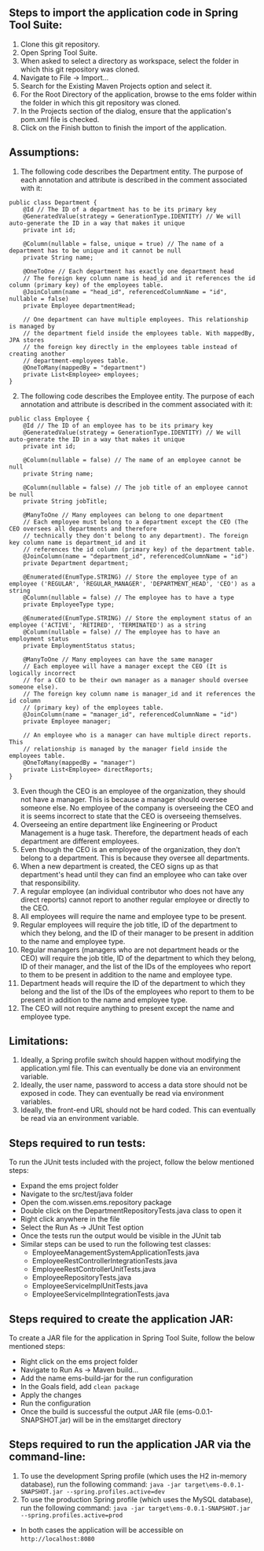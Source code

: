 ## Steps to import the application code in Spring Tool Suite:
1. Clone this git repository.
2. Open Spring Tool Suite.
3. When asked to select a directory as workspace, select the folder in which this git repository was cloned.
4. Navigate to File -> Import...
5. Search for the Existing Maven Projects option and select it.
6. For the Root Directory of the application, browse to the ems folder within the folder in which this git repository was cloned.
7. In the Projects section of the dialog, ensure that the application's pom.xml file is checked.
8. Click on the Finish button to finish the import of the application.

## Assumptions:
1. The following code describes the Department entity. The purpose of each annotation and attribute is described in the comment associated with it:
```
public class Department {
	@Id // The ID of a department has to be its primary key
	@GeneratedValue(strategy = GenerationType.IDENTITY) // We will auto-generate the ID in a way that makes it unique
	private int id;

	@Column(nullable = false, unique = true) // The name of a department has to be unique and it cannot be null
	private String name;

	@OneToOne // Each department has exactly one department head
	// The foreign key column name is head_id and it references the id column (primary key) of the employees table.
	@JoinColumn(name = "head_id", referencedColumnName = "id", nullable = false)
	private Employee departmentHead;

	// One department can have multiple employees. This relationship is managed by
	// the department field inside the employees table. With mappedBy, JPA stores
	// the foreign key directly in the employees table instead of creating another
	// department-employees table.
	@OneToMany(mappedBy = "department")
	private List<Employee> employees;
}
```
2. The following code describes the Employee entity. The purpose of each annotation and attribute is described in the comment associated with it:
```
public class Employee {
	@Id // The ID of an employee has to be its primary key
	@GeneratedValue(strategy = GenerationType.IDENTITY) // We will auto-generate the ID in a way that makes it unique
	private int id;

	@Column(nullable = false) // The name of an employee cannot be null
	private String name;

	@Column(nullable = false) // The job title of an employee cannot be null
	private String jobTitle;

	@ManyToOne // Many employees can belong to one department
	// Each employee must belong to a department except the CEO (The CEO oversees all departments and therefore
	// technically they don't belong to any department). The foreign key column name is department_id and it
	// references the id column (primary key) of the department table.
	@JoinColumn(name = "department_id", referencedColumnName = "id")
	private Department department;

	@Enumerated(EnumType.STRING) // Store the employee type of an employee ('REGULAR', 'REGULAR_MANAGER', 'DEPARTMENT_HEAD', 'CEO') as a string
	@Column(nullable = false) // The employee has to have a type
	private EmployeeType type;

	@Enumerated(EnumType.STRING) // Store the employment status of an employee ('ACTIVE', 'RETIRED', 'TERMINATED') as a string
	@Column(nullable = false) // The employee has to have an employment status
	private EmploymentStatus status;

	@ManyToOne // Many employees can have the same manager
	// Each employee will have a manager except the CEO (It is logically incorrect
	// for a CEO to be their own manager as a manager should oversee someone else).
	// The foreign key column name is manager_id and it references the id column
	// (primary key) of the employees table.
	@JoinColumn(name = "manager_id", referencedColumnName = "id")
	private Employee manager;

	// An employee who is a manager can have multiple direct reports. This
	// relationship is managed by the manager field inside the employees table.
	@OneToMany(mappedBy = "manager")
	private List<Employee> directReports;
}
```
3. Even though the CEO is an employee of the organization, they should not have a manager. This is because a manager should oversee someone else. No employee of the company is overseeing the CEO and it is seems incorrect to state that the CEO is overseeing themselves.
4. Overseeing an entire department like Engineering or Product Management is a huge task. Therefore, the department heads of each department are different employees.
5. Even though the CEO is an employee of the organization, they don't belong to a department. This is because they oversee all departments.
6. When a new department is created, the CEO signs up as that department's head until they can find an employee who can take over that responsibility.
7. A regular employee (an individual contributor who does not have any direct reports) cannot report to another regular employee or directly to the CEO.
8. All employees will require the name and employee type to be present.
9. Regular employees will require the job title, ID of the department to which they belong, and the ID of their manager to be present in addition to the name and employee type.
10. Regular managers (managers who are not department heads or the CEO) will require the job title, ID of the department to which they belong, ID of their manager, and the list of the IDs of the employees who report to them to be present in addition to the name and employee type.
11. Department heads will require the ID of the department to which they belong and the list of the IDs of the employees who report to them to be present in addition to the name and employee type.
12. The CEO will not require anything to present except the name and employee type.

## Limitations:
1. Ideally, a Spring profile switch should happen without modifying the application.yml file. This can eventually be done via an environment variable.
2. Ideally, the user name, password to access a data store should not be exposed in code. They can eventually be read via environment variables.
3. Ideally, the front-end URL should not be hard coded. This can eventually be read via an environment variable.

## Steps required to run tests:
To run the JUnit tests included with the project, follow the below mentioned steps:
 * Expand the ems project folder
 * Navigate to the src/test/java folder
 * Open the com.wissen.ems.repository package
 * Double click on the DepartmentRepositoryTests.java class to open it
 * Right click anywhere in the file
 * Select the Run As -> JUnit Test option
 * Once the tests run the output would be visible in the JUnit tab
 * Similar steps can be used to run the following test classes:
   * EmployeeManagementSystemApplicationTests.java
   * EmployeeRestControllerIntegrationTests.java
   * EmployeeRestControllerUnitTests.java
   * EmployeeRepositoryTests.java
   * EmployeeServiceImplUnitTests.java
   * EmployeeServiceImplIntegrationTests.java

## Steps required to create the application JAR:
To create a JAR file for the application in Spring Tool Suite, follow the below mentioned steps:
 * Right click on the ems project folder
 * Navigate to Run As -> Maven build...
 * Add the name ems-build-jar for the run configuration
 * In the Goals field, add ```clean package```
 * Apply the changes
 * Run the configuration
 * Once the build is successful the output JAR file (ems-0.0.1-SNAPSHOT.jar) will be in the ems\target directory

## Steps required to run the application JAR via the command-line:
1. To use the development Spring profile (which uses the H2 in-memory database), run the following command: ```java -jar target\ems-0.0.1-SNAPSHOT.jar --spring.profiles.active=dev```
2. To use the production Spring profile (which uses the MySQL database), run the following command: ```java -jar target\ems-0.0.1-SNAPSHOT.jar --spring.profiles.active=prod```
 * In both cases the application will be accessible on ```http://localhost:8080```
